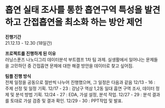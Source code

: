 # 흡연 실태 조사를 통한 흡연구역 특성을 발견하고 간접흡연을 최소화 하는 방안 제언

**진행기간**  
21.12.13 - 12.30 (18일간)

**프로젝트를 진행하게 된 이유**  
러닝스푼즈 나노디그리 데이터분석 부트캠프 1차 팀 과제.
실생활에서 일어나는 문제들을 고민하던 중 간접흡연 문제에 대한 해결 방안을 데이터로 찾고 싶어짐.

**팀플 진행 방식**  
전체 일정을 공동으로 절반씩 나누어 진행했으며, 그 일정은 다음과 같음
12/13 - 16 : 주제 선정 및 일정 기획.
12/17 - 23 : 강남구 역삼 1,2동 일대 흡연 구역 조사, 데이터 정제 및 분석 방법 기획.
12/24 - 27 : EDA, 가설 설정, 분석 작업.
12/27 - 29 : 분석 결과를 토대로 가설 검증 및 결과 확인.
12/29 - 30 : PPT작업 및 발표.
